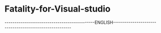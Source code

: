 # Fatality-for-Visual-studio
----------------------------------------------ENGLISH--------------------------------------------------------
